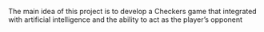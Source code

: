 The main idea of this project is to develop a Checkers game that integrated with artificial intelligence
and the ability to act as the player’s opponent

